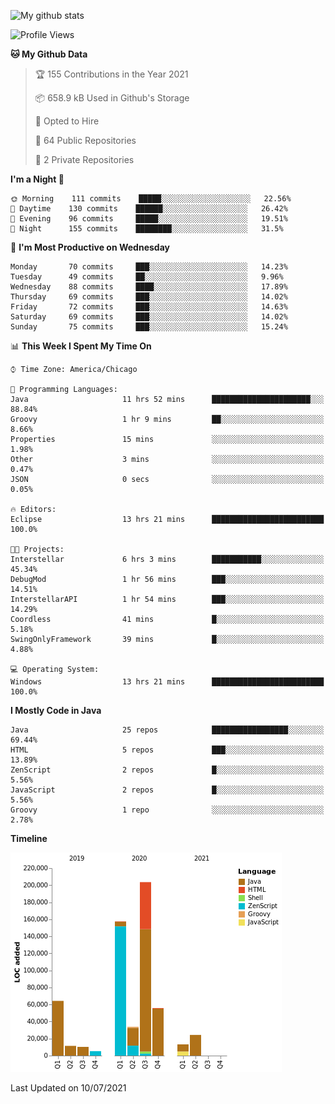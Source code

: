 ![My github stats](https://github-readme-stats.vercel.app/api?username=romvoid95&theme=gruvbox&include_all_commits=true&show_icons=true")

<!--START_SECTION:waka-->
![Profile Views](http://img.shields.io/badge/Profile%20Views-0-blue)

**🐱 My Github Data** 

> 🏆 155 Contributions in the Year 2021
 > 
> 📦 658.9 kB Used in Github's Storage 
 > 
> 💼 Opted to Hire
 > 
> 📜 64 Public Repositories 
 > 
> 🔑 2 Private Repositories  
 > 
**I'm a Night 🦉** 

```text
🌞 Morning    111 commits    █████░░░░░░░░░░░░░░░░░░░░   22.56% 
🌆 Daytime    130 commits    ██████░░░░░░░░░░░░░░░░░░░   26.42% 
🌃 Evening    96 commits     █████░░░░░░░░░░░░░░░░░░░░   19.51% 
🌙 Night      155 commits    ████████░░░░░░░░░░░░░░░░░   31.5%

```
📅 **I'm Most Productive on Wednesday** 

```text
Monday       70 commits     ███░░░░░░░░░░░░░░░░░░░░░░   14.23% 
Tuesday      49 commits     ██░░░░░░░░░░░░░░░░░░░░░░░   9.96% 
Wednesday    88 commits     ████░░░░░░░░░░░░░░░░░░░░░   17.89% 
Thursday     69 commits     ███░░░░░░░░░░░░░░░░░░░░░░   14.02% 
Friday       72 commits     ███░░░░░░░░░░░░░░░░░░░░░░   14.63% 
Saturday     69 commits     ███░░░░░░░░░░░░░░░░░░░░░░   14.02% 
Sunday       75 commits     ███░░░░░░░░░░░░░░░░░░░░░░   15.24%

```


📊 **This Week I Spent My Time On** 

```text
⌚︎ Time Zone: America/Chicago

💬 Programming Languages: 
Java                     11 hrs 52 mins      ██████████████████████░░░   88.84% 
Groovy                   1 hr 9 mins         ██░░░░░░░░░░░░░░░░░░░░░░░   8.66% 
Properties               15 mins             ░░░░░░░░░░░░░░░░░░░░░░░░░   1.98% 
Other                    3 mins              ░░░░░░░░░░░░░░░░░░░░░░░░░   0.47% 
JSON                     0 secs              ░░░░░░░░░░░░░░░░░░░░░░░░░   0.05%

🔥 Editors: 
Eclipse                  13 hrs 21 mins      █████████████████████████   100.0%

🐱‍💻 Projects: 
Interstellar             6 hrs 3 mins        ███████████░░░░░░░░░░░░░░   45.34% 
DebugMod                 1 hr 56 mins        ███░░░░░░░░░░░░░░░░░░░░░░   14.51% 
InterstellarAPI          1 hr 54 mins        ███░░░░░░░░░░░░░░░░░░░░░░   14.29% 
Coordless                41 mins             █░░░░░░░░░░░░░░░░░░░░░░░░   5.18% 
SwingOnlyFramework       39 mins             █░░░░░░░░░░░░░░░░░░░░░░░░   4.88%

💻 Operating System: 
Windows                  13 hrs 21 mins      █████████████████████████   100.0%

```

**I Mostly Code in Java** 

```text
Java                     25 repos            █████████████████░░░░░░░░   69.44% 
HTML                     5 repos             ███░░░░░░░░░░░░░░░░░░░░░░   13.89% 
ZenScript                2 repos             █░░░░░░░░░░░░░░░░░░░░░░░░   5.56% 
JavaScript               2 repos             █░░░░░░░░░░░░░░░░░░░░░░░░   5.56% 
Groovy                   1 repo              ░░░░░░░░░░░░░░░░░░░░░░░░░   2.78%

```


**Timeline**

![Chart not found](https://raw.githubusercontent.com/ROMVoid95/ROMVoid95/master/charts/bar_graph.png) 


 Last Updated on 10/07/2021
<!--END_SECTION:waka-->
